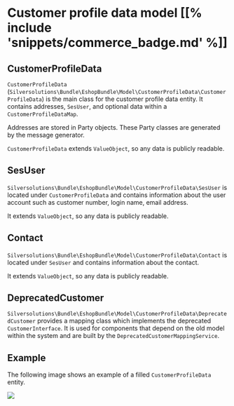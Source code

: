 # Customer profile data model [[% include 'snippets/commerce_badge.md' %]]

## CustomerProfileData

`CustomerProfileData` (`Silversolutions\Bundle\EshopBundle\Model\CustomerProfileData\CustomerProfileData`)
is the main class for the customer profile data entity. It contains addresses, `SesUser`, and optional data within a `CustomerProfileDataMap`.

Addresses are stored in Party objects. These Party classes are generated by the message generator.

`CustomerProfileData` extends `ValueObject`, so any data is publicly readable.

## SesUser

`Silversolutions\Bundle\EshopBundle\Model\CustomerProfileData\SesUser`
is located under `CustomerProfileData` and contains information about the user account such as customer number, login name, email address.

It extends `ValueObject`, so any data is publicly readable.

## Contact

`Silversolutions\Bundle\EshopBundle\Model\CustomerProfileData\Contact`
is located under `SesUser` and contains information about the contact.

It extends `ValueObject`, so any data is publicly readable.

## DeprecatedCustomer

`Silversolutions\Bundle\EshopBundle\Model\CustomerProfileData\DeprecatedCustomer`
provides a mapping class which implements the deprecated `CustomerInterface`.
It is used for components that depend on the old model within the system and are built by the `DeprecatedCustomerMappingService`.

## Example

The following image shows an example of a filled `CustomerProfileData` entity.

![](../../../img/customer_3.png)
